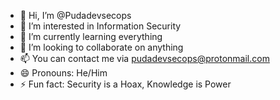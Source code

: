 - 👋 Hi, I’m @Pudadevsecops
- 👀 I’m interested in Information Security
- 🌱 I’m currently learning everything
- 💞️ I’m looking to collaborate on anything
- 📫 You can contact me via pudadevsecops@protonmail.com 
- 😄 Pronouns: He/Him
- ⚡ Fun fact: Security is a Hoax, Knowledge is Power
